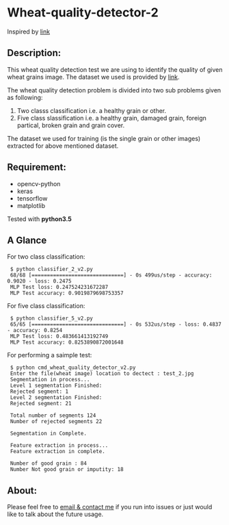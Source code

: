 Wheat-quality-detector-2
========================
Inspired by [link](https://github.com/dhishku/Machine-Learning-for-Grain-Assaying)

Description:
-----------

This wheat quality detection test we are using to identify the quality of given wheat grains image. The dataset we used is provided by [link](https://github.com/dhishku/Machine-Learning-for-Grain-Assaying). 

The wheat quality detection problem is divided into two sub problems given as following:
1. Two classs classification i.e. a healthy grain or other.
2. Five class slassification i.e. a healthy grain, damaged grain, foreign partical, broken grain and grain cover.

The dataset we used for training (is the single grain or other images) extracted for above mentioned dataset.

Requirement:
-----------
- opencv-python
- keras
- tensorflow
- matplotlib

Tested with **python3.5**

A Glance
--------
For two class classification:

     $ python classifier_2_v2.py
     68/68 [==============================] - 0s 499us/step - accuracy: 0.9020 - loss: 0.2475
     MLP Test loss: 0.247524231672287
     MLP Test accuracy: 0.9019879698753357

For five class classification:

     $ python classifier_5_v2.py
     65/65 [==============================] - 0s 532us/step - loss: 0.4837 - accuracy: 0.8254
     MLP Test loss: 0.483661413192749
     MLP Test accuracy: 0.8253890872001648

For performing a saimple test:

     $ python cmd_wheat_quality_detector_v2.py
     Enter the file(wheat image) location to dectect : test_2.jpg
     Segmentation in process...
     Level 1 segmentation Finished:
     Rejected segment: 1
     Level 2 segmentation Finished:
     Rejected segment: 21

     Total number of segments 124
     Number of rejected segments 22

     Segmentation in Complete.

     Feature extraction in process...
     Feature extraction in complete.

     Number of good grain : 84
     Number Not good grain or imputity: 18

About:
----
Please feel free to [email & contact me](mailto:deepaksinghrana049@gmail.com) if you run into issues or just would like to talk about the future usage.

